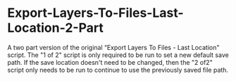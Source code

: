 # Export-Layers-To-Files-Last-Location-2-Part
A two part version of the original “Export Layers To Files - Last Location" script.
The "1 of 2" script is only required to be run to set a new default save path. If the save location doesn't need to be changed, then the "2 of2" script only needs to be run to continue to use the previously saved file path.
